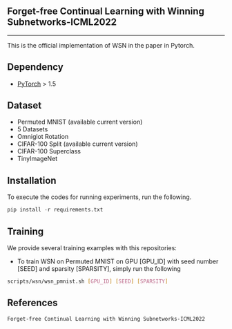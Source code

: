 ## Forget-free Continual Learning with Winning Subnetworks-ICML2022 
-----------------------------------------------------------
This is the official implementation of WSN in the paper in Pytorch.


## Dependency
- [PyTorch](https://pytorch.org/) > 1.5

## Dataset
- Permuted MNIST (available current version)
- 5 Datasets 
- Omniglot Rotation
- CIFAR-100 Split (available current version)
- CIFAR-100 Superclass
- TinyImageNet

## Installation
To execute the codes for running experiments, run the following.
```python
pip install -r requirements.txt
```

## Training
We provide several training examples with this repositories:

- To train WSN on Permuted MNIST on GPU [GPU_ID] with seed number [SEED] and sparsity [SPARSITY], simply run the following
```bash
scripts/wsn/wsn_pmnist.sh [GPU_ID] [SEED] [SPARSITY]
```

## References 
```
Forget-free Continual Learning with Winning Subnetworks-ICML2022 
```

